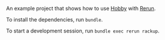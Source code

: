 An example project that shows how to use [Hobby][hobby] with [Rerun][rerun].

To install the dependencies, run `bundle`.

To start a development session, run `bundle exec rerun rackup`.

[hobby]: https://github.com/ch1c0t/hobby
[rerun]: https://github.com/alexch/rerun
